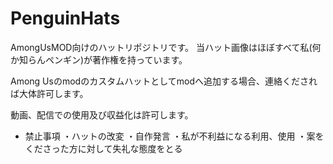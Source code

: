 # PenguinHats
AmongUsMOD向けのハットリポジトリです。
当ハット画像はほぼすべて私(何か知らんペンギン)が著作権を持っています。

Among Usのmodのカスタムハットとしてmodへ追加する場合、連絡くだされば大体許可します。

動画、配信での使用及び収益化は許可します。

- 禁止事項
・ハットの改変
・自作発言
・私が不利益になる利用、使用
・案をくださった方に対して失礼な態度をとる
